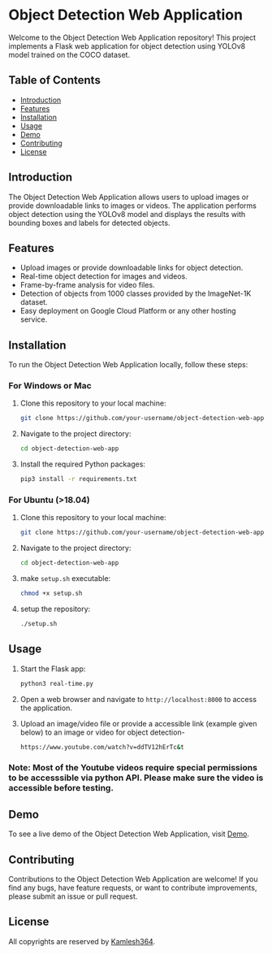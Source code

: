 # Object Detection Web Application

Welcome to the Object Detection Web Application repository! This project implements a Flask web application for object detection using YOLOv8 model trained on the COCO dataset.

## Table of Contents

- [Introduction](#introduction)
- [Features](#features)
- [Installation](#installation)
- [Usage](#usage)
- [Demo](#demo)
- [Contributing](#contributing)
- [License](#license)

## Introduction

The Object Detection Web Application allows users to upload images or provide downloadable links to images or videos. The application performs object detection using the YOLOv8 model and displays the results with bounding boxes and labels for detected objects.

## Features

- Upload images or provide downloadable links for object detection.
- Real-time object detection for images and videos.
- Frame-by-frame analysis for video files.
- Detection of objects from 1000 classes provided by the ImageNet-1K dataset.
- Easy deployment on Google Cloud Platform or any other hosting service.

## Installation

To run the Object Detection Web Application locally, follow these steps:

### For Windows or Mac

1. Clone this repository to your local machine:

   ```bash
   git clone https://github.com/your-username/object-detection-web-app.git
   ```

2. Navigate to the project directory:

   ```bash
   cd object-detection-web-app
   ```

3. Install the required Python packages:
   
   ```bash
   pip3 install -r requirements.txt
   ```

### For Ubuntu (>18.04)

1. Clone this repository to your local machine:

   ```bash
   git clone https://github.com/your-username/object-detection-web-app.git
   ```

2. Navigate to the project directory:

   ```bash
   cd object-detection-web-app
   ```

3. make `setup.sh` executable:
   
   ```bash
   chmod +x setup.sh
   ```
4. setup the repository:
   
   ```bash
   ./setup.sh
   ```

## Usage

1. Start the Flask app:

   ```bash
   python3 real-time.py
   ```

2. Open a web browser and navigate to `http://localhost:8000` to access the application.

3. Upload an image/video file or provide a accessible link (example given below) to an image or video for object detection-
   ```bash
   https://www.youtube.com/watch?v=ddTV12hErTc&t
   ```

### Note: Most of the Youtube videos require special permissions to be accesssible via python API. Please make sure the video is accessible before testing.

## Demo

To see a live demo of the Object Detection Web Application, visit [Demo](http://34.125.36.167:8000/).

## Contributing

Contributions to the Object Detection Web Application are welcome! If you find any bugs, have feature requests, or want to contribute improvements, please submit an issue or pull request.

## License

All copyrights are reserved by [Kamlesh364](https://github.com/kamlesh364).
